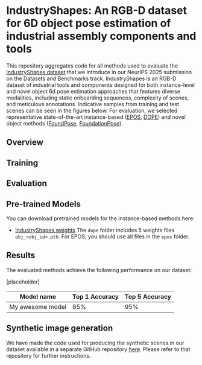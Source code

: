 # IndustryShapes: An RGB-D dataset for 6D object pose estimation of industrial assembly components and tools

This repository aggregates code for all methods used to evaluate the [IndustryShapes dataset](https://huggingface.co/datasets/POSE-Lab/IndustryShapes) that we introduce in our NeurIPS 2025 submission on the Datasets and Benchmarks track. IndustryShapes is an RGB-D dataset of industrial tools and components designed for both instance-level and novel object 6d pose estimation approaches that features diverse modalities, including static onboarding sequences, complexity of scenes, and meticulous annotations. Indicative samples from training and test scenes can be seen in the figures below. For evaluation, we selected representative state-of-the-art instance-based ([EPOS](https://github.com/thodan/epos), [DOPE](https://github.com/NVlabs/Deep_Object_Pose)) and novel object methods ([FoundPose](https://github.com/facebookresearch/foundpose), [FoundationPose](https://github.com/NVlabs/FoundationPose)). 


## Overview



## Training



## Evaluation



## Pre-trained Models

You can download pretrained models for the instance-based methods here:

- [IndustryShapes weights](https://ntuagr-my.sharepoint.com/:f:/g/personal/mpateraki_ntua_gr/EiOD3lZqKeBLmtQoIF1Rc14BeuKMcOA5jpf7FJMSHOWUWg) 
The `dope` folder includes 5 weights files `obj_<obj_id>.pth`. For EPOS, you should use all files in the `epos` folder. 

## Results

The evaluated methods achieve the following performance on our dataset:

[placeholder]

| Model name         | Top 1 Accuracy  | Top 5 Accuracy |
| ------------------ |---------------- | -------------- |
| My awesome model   |     85%         |      95%       |
 
## Synthetic image generation

We have made the code used for producing the synthetic scenes in our dataset available in a separate GitHub repository [here](https://github.com/POSE-Lab/6DL-PoseGenerator). Please refer to that repository for further instructions. 

